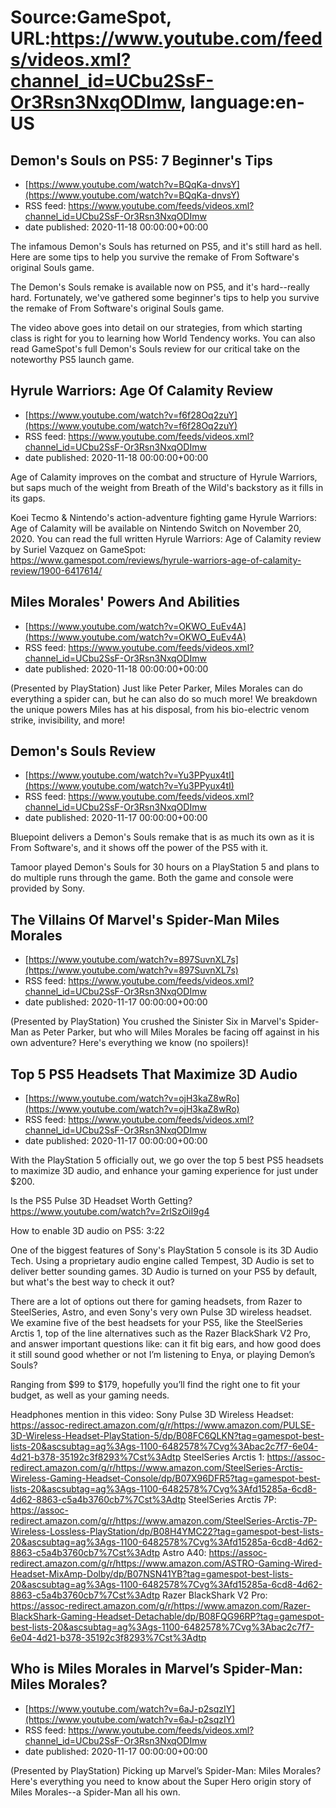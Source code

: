 # Source:GameSpot, URL:https://www.youtube.com/feeds/videos.xml?channel_id=UCbu2SsF-Or3Rsn3NxqODImw, language:en-US

## Demon's Souls on PS5: 7 Beginner's Tips
 - [https://www.youtube.com/watch?v=BQqKa-dnvsY](https://www.youtube.com/watch?v=BQqKa-dnvsY)
 - RSS feed: https://www.youtube.com/feeds/videos.xml?channel_id=UCbu2SsF-Or3Rsn3NxqODImw
 - date published: 2020-11-18 00:00:00+00:00

The infamous Demon's Souls has returned on PS5, and it's still hard as hell. Here are some tips to help you survive the remake of From Software's original Souls game.

The Demon's Souls remake is available now on PS5, and it's hard--really hard. Fortunately, we've gathered some beginner's tips to help you survive the remake of From Software's original Souls game.

The video above goes into detail on our strategies, from which starting class is right for you to learning how World Tendency works. You can also read GameSpot's full Demon's Souls review for our critical take on the noteworthy PS5 launch game.

## Hyrule Warriors: Age Of Calamity Review
 - [https://www.youtube.com/watch?v=f6f28Oq2zuY](https://www.youtube.com/watch?v=f6f28Oq2zuY)
 - RSS feed: https://www.youtube.com/feeds/videos.xml?channel_id=UCbu2SsF-Or3Rsn3NxqODImw
 - date published: 2020-11-18 00:00:00+00:00

Age of Calamity improves on the combat and structure of Hyrule Warriors, but saps much of the weight from Breath of the Wild's backstory as it fills in its gaps. 

Koei Tecmo & Nintendo's action-adventure fighting game Hyrule Warriors: Age of Calamity will be available on Nintendo Switch on November 20, 2020. You can read the full written Hyrule Warriors: Age of Calamity review by Suriel Vazquez on GameSpot: https://www.gamespot.com/reviews/hyrule-warriors-age-of-calamity-review/1900-6417614/

## Miles Morales' Powers And Abilities
 - [https://www.youtube.com/watch?v=OKWO_EuEv4A](https://www.youtube.com/watch?v=OKWO_EuEv4A)
 - RSS feed: https://www.youtube.com/feeds/videos.xml?channel_id=UCbu2SsF-Or3Rsn3NxqODImw
 - date published: 2020-11-18 00:00:00+00:00

(Presented by PlayStation) Just like Peter Parker, Miles Morales can do everything a spider can, but he can also do so much more! We breakdown the unique powers Miles has at his disposal, from his bio-electric venom strike, invisibility, and more!

## Demon's Souls Review
 - [https://www.youtube.com/watch?v=Yu3PPyux4tI](https://www.youtube.com/watch?v=Yu3PPyux4tI)
 - RSS feed: https://www.youtube.com/feeds/videos.xml?channel_id=UCbu2SsF-Or3Rsn3NxqODImw
 - date published: 2020-11-17 00:00:00+00:00

Bluepoint delivers a Demon's Souls remake that is as much its own as it is From Software's, and it shows off the power of the PS5 with it.

Tamoor played Demon's Souls for 30 hours on a PlayStation 5 and plans to do multiple runs through the game. Both the game and console were provided by Sony.

## The Villains Of Marvel's Spider-Man Miles Morales
 - [https://www.youtube.com/watch?v=897SuvnXL7s](https://www.youtube.com/watch?v=897SuvnXL7s)
 - RSS feed: https://www.youtube.com/feeds/videos.xml?channel_id=UCbu2SsF-Or3Rsn3NxqODImw
 - date published: 2020-11-17 00:00:00+00:00

(Presented by PlayStation) You crushed the Sinister Six in Marvel's Spider-Man as Peter Parker, but who will Miles Morales be facing off against in his own adventure? Here's everything we know (no spoilers)!

## Top 5 PS5 Headsets That Maximize 3D Audio
 - [https://www.youtube.com/watch?v=ojH3kaZ8wRo](https://www.youtube.com/watch?v=ojH3kaZ8wRo)
 - RSS feed: https://www.youtube.com/feeds/videos.xml?channel_id=UCbu2SsF-Or3Rsn3NxqODImw
 - date published: 2020-11-17 00:00:00+00:00

With the PlayStation 5 officially out, we go over the top 5 best PS5 headsets to maximize 3D audio, and enhance your gaming experience for just under $200.

Is the PS5 Pulse 3D Headset Worth Getting? https://www.youtube.com/watch?v=2rlSzOiI9g4

How to enable 3D audio on PS5: 3:22

One of the biggest features of Sony's PlayStation 5 console is its 3D Audio Tech. Using a proprietary audio engine called Tempest, 3D Audio is set to deliver better sounding games. 3D Audio is turned on your PS5 by default, but what's the best way to check it out?

There are a lot of options out there for gaming headsets, from Razer to SteelSeries, Astro, and even Sony's very own Pulse 3D wireless headset. We examine five of the best headsets for your PS5, like the SteelSeries Arctis 1, top of the line alternatives such as the Razer BlackShark V2 Pro, and answer important questions like: can it fit big ears, and how good does it still sound good whether or not I’m listening to Enya, or playing Demon’s Souls?

Ranging from $99 to $179, hopefully you’ll find the right one to fit your budget, as well as your gaming needs.

Headphones mention in this video:
Sony Pulse 3D Wireless Headset:  https://assoc-redirect.amazon.com/g/r/https://www.amazon.com/PULSE-3D-Wireless-Headset-PlayStation-5/dp/B08FC6QLKN?tag=gamespot-best-lists-20&ascsubtag=ag%3Ags-1100-6482578%7Cvg%3Abac2c7f7-6e04-4d21-b378-35192c3f8293%7Cst%3Adtp
SteelSeries Arctis 1: https://assoc-redirect.amazon.com/g/r/https://www.amazon.com/SteelSeries-Arctis-Wireless-Gaming-Headset-Console/dp/B07X96DFR5?tag=gamespot-best-lists-20&ascsubtag=ag%3Ags-1100-6482578%7Cvg%3Afd15285a-6cd8-4d62-8863-c5a4b3760cb7%7Cst%3Adtp
SteelSeries Arctis 7P: https://assoc-redirect.amazon.com/g/r/https://www.amazon.com/SteelSeries-Arctis-7P-Wireless-Lossless-PlayStation/dp/B08H4YMC22?tag=gamespot-best-lists-20&ascsubtag=ag%3Ags-1100-6482578%7Cvg%3Afd15285a-6cd8-4d62-8863-c5a4b3760cb7%7Cst%3Adtp
Astro A40: https://assoc-redirect.amazon.com/g/r/https://www.amazon.com/ASTRO-Gaming-Wired-Headset-MixAmp-Dolby/dp/B07NSN41YB?tag=gamespot-best-lists-20&ascsubtag=ag%3Ags-1100-6482578%7Cvg%3Afd15285a-6cd8-4d62-8863-c5a4b3760cb7%7Cst%3Adtp
Razer BlackShark V2 Pro: https://assoc-redirect.amazon.com/g/r/https://www.amazon.com/Razer-BlackShark-Gaming-Headset-Detachable/dp/B08FQG96RP?tag=gamespot-best-lists-20&ascsubtag=ag%3Ags-1100-6482578%7Cvg%3Abac2c7f7-6e04-4d21-b378-35192c3f8293%7Cst%3Adtp

## Who is Miles Morales in Marvel’s Spider-Man: Miles Morales?
 - [https://www.youtube.com/watch?v=6aJ-p2sqzIY](https://www.youtube.com/watch?v=6aJ-p2sqzIY)
 - RSS feed: https://www.youtube.com/feeds/videos.xml?channel_id=UCbu2SsF-Or3Rsn3NxqODImw
 - date published: 2020-11-17 00:00:00+00:00

(Presented by PlayStation) Picking up Marvel’s Spider-Man: Miles Morales? Here's everything you need to know about the Super Hero origin story of Miles Morales--a Spider-Man all his own.

